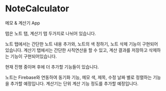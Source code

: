 # NoteCalculator
메모 &amp; 계산기 App

탭은 노트 탭, 계산기 탭 두가지로 나뉘어 있습니다.

노트 탭에서는 간단한 노트 내용 추가와, 노트의 색 정하기, 노트 삭제 기능이 구현되어있습니다.
계산기 탭에서는 간단한 사칙연산을 할 수 있고, 계산 결과를 저장하고 삭제하는 기능이 구현되어있습니다.

현재 진행 중이며 후에 더 추가할 기능들이 있습니다.

노트는 Firebase와 연동하여 동기화 기능, 메모 색, 제목, 수정 날짜 별로 정렬하는 기능을 추가할 예정입니다.
계산기는 단위 계산 기능 정도를 추가할 예정입니다.
